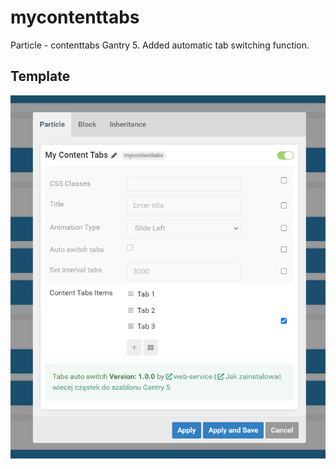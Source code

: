 # mycontenttabs
Particle - contenttabs Gantry 5. Added automatic tab switching function.
## Template
![template app](./mycontenttabs.png)
